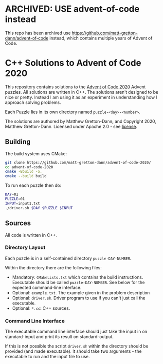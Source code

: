 # ARCHIVED: USE advent-of-code instead

This repo has been archived use https://github.com/matt-gretton-dann/advent-of-code instead, which contains multiple years of Advent of Code.

# C++ Solutions to Advent of Code 2020

This repository contains solutions to the [Advent of Code 2020](https://adventofcode.com/2020)
Advent puzzles.  All solutions are written in C++.  The solutions aren't designed to be nice or
pretty.  Instead I am using it as an experiment in understanding how I approach solving
problems.

Each Puzzle lies in its own directory named `puzzle-<day>-<number>`.

The solutions are authored by Matthew Gretton-Dann, and Copyright 2020, Matthew Gretton-Dann.  Licensed under Apache 2.0 - see [license](./LICENSE).

## Building

The build system uses CMake:

```sh
git clone https://github.com/matt-gretton-dann/advent-of-code-2020/
cd advent-of-code-2020
cmake -Bbuild -S.
cmake --build build
```

To run each puzzle then do:

```sh
DAY=01
PUZZLE=01
INPUT=input1.txt
./driver.sh $DAY $PUZZLE $INPUT
```

## Sources

All code is written in C++.

### Directory Layout

Each puzzle is in a self-contained directory `puzzle-DAY-NUMBER`.  

Within the directory there are the following files:

 * Mandatory: `CMakeLists.txt` which contains the build instructions.  Executable should be called
   `puzzle-DAY-NUMBER`.  See below for the expected command-line interface.
 * Optional: `example.txt`.  The example given in the problem description
 * Optional: `driver.sh`.  Driver program to use if you can't just call the executable.
 * Optional: `*.cc`: C++ sources.

### Command Line Interface

The executable command line interface should just take the input in on standard-input and print its
result on standard-output.

If this is not possible the script `driver.sh` within the directory should be provided (and made
executable).  It should take two arguments - the executable to run and the input file to use.
